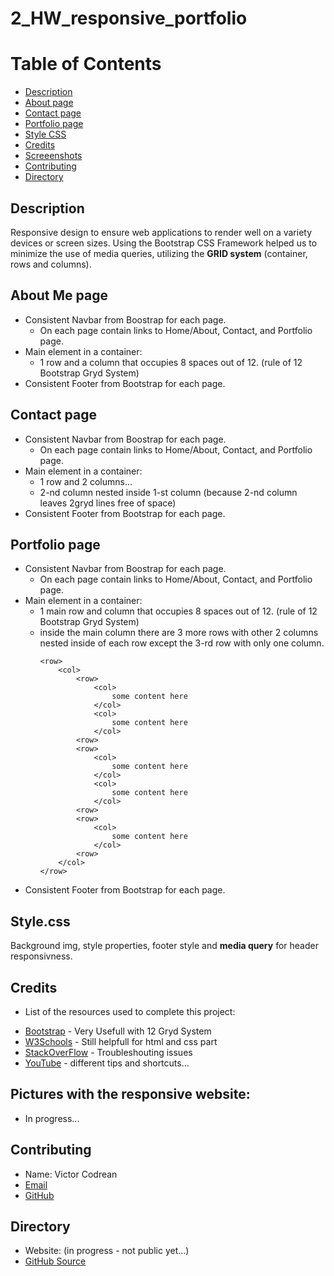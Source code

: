 # 2_HW_responsive_portfolio

# Table of Contents

- [Description](#Description)
- [About page](#About)
- [Contact page](#Contact)
- [Portfolio page](#Portfolio)
- [Style CSS](#Style.css)
- [Credits](#Credits)
- [Screeenshots](#Pictures)
- [Contributing](#Contributing)
- [Directory](#Directory)
## Description
Responsive design to ensure web applications to render well on a variety devices or screen sizes. Using the Bootstrap CSS Framework helped us to minimize the use of media queries, utilizing the **GRID system** (container, rows and columns).

## About Me page
* Consistent Navbar from Boostrap for each page.
    *  On each page contain links to Home/About, Contact, and Portfolio page.
* Main element in a container:
    * 1 row and a column that occupies 8 spaces out of 12. (rule of 12 Bootstrap Gryd System)
* Consistent Footer from Bootstrap for each page.

## Contact page
* Consistent Navbar from Boostrap for each page.
    *  On each page contain links to Home/About, Contact, and Portfolio page.
* Main element in a container:
    * 1 row and 2 columns...
    * 2-nd column nested inside 1-st column (because 2-nd column leaves 2gryd lines free    of space)
* Consistent Footer from Bootstrap for each page.

## Portfolio page
* Consistent Navbar from Boostrap for each page.
    *  On each page contain links to Home/About, Contact, and Portfolio page.
* Main element in a container:
    * 1 main row and column that occupies 8 spaces out of 12. (rule of 12 Bootstrap Gryd System)
    * inside the main column there are 3 more rows with other 2 columns nested inside of each row except the 3-rd row with only one column.
        ```
        <row>
            <col>
                <row>
                    <col>
                        some content here
                    </col>
                    <col>
                        some content here
                    </col>
                <row>
                <row>
                    <col>
                        some content here
                    </col>
                    <col>
                        some content here
                    </col>
                <row>
                <row>
                    <col>
                        some content here
                    </col>
                <row>
            </col>
        </row>
        ```
* Consistent Footer from Bootstrap for each page.

## Style.css
Background img, style properties, footer style and  **media query** for header responsivness.

## Credits
* List of the resources used to complete this project:
- [Bootstrap](https://getbootstrap.com/) - Very Usefull with 12 Gryd System
- [W3Schools](https://www.w3schools.com/) - Still helpfull for html and css part
- [StackOverFlow](https://stackoverflow.com/) - Troubleshouting issues
- [YouTube](https://www.youtube.com/) - different tips and shortcuts...

## Pictures with the responsive website:
* In progress...

## Contributing
* Name: Victor Codrean
* [Email](CodreanVictor@gmail.com)
* [GitHub](https://github.com/VictorCodrean)

## Directory
* Website: (in progress - not public yet...)
* [GitHub Source](https://github.com/VictorCodrean/2_HW_responsive_portfolio)